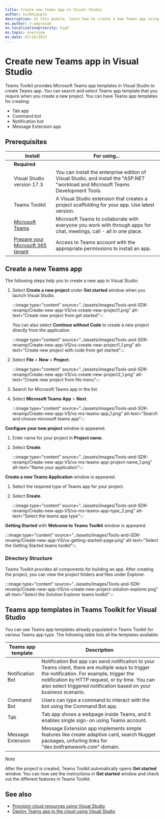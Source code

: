 ```yaml
---
title: Create new Teams app in Visual Studio
author: surbhigupta
description: In this module, learn how to create a new Teams app using Teams Toolkit for Visual Studio
ms.author: v-amprasad
ms.localizationpriority: high
ms.topic: overview
ms.date: 07/29/2022
---
```

# Create new Teams app in Visual Studio

Teams Toolkit provides Microsoft Teams app templates in Visual Studio to create Teams app.  You can search and select Teams app template that you require when you create a new project. You can have Teams app templates for creating:

* Tab app
* Command bot
* Notification bot
* Message Extension app

## Prerequisites

| &nbsp; | Install | For using... |
| --- | --- | --- |
| &nbsp; | **Required** | &nbsp; |
| &nbsp; | Visual Studio version 17.3 | You can install the enterprise edition of Visual Studio, and install the "ASP.NET "workload and Microsoft Teams Development Tools. |
| &nbsp; | Teams Toolkit | A Visual Studio extension that creates a project scaffolding for your app. Use latest version. |
| &nbsp; | [Microsoft Teams](https://www.microsoft.com/microsoft-teams/download-app) | Microsoft Teams to collaborate with everyone you work with through apps for chat, meetings, call - all in one place. |
 | &nbsp; | [Prepare your Microsoft 365 tenant](../concepts/build-and-test/prepare-your-o365-tenant.md) | Access to Teams account with the appropriate permissions to install an app. |

## Create a new Teams app

The following steps help you to create a new app in Visual Studio:

1. Select **Create a new project** under **Get started** window when you launch Visual Studio.

   :::image type="content" source="../assets/images/Tools-and-SDK-revamp/Create-new-app-VS/vs-create-new-project1.png" alt-text="Create new project from get started":::

   You can also select **Continue without Code** to create a new project directly from the application.

   :::image type="content" source="../assets/images/Tools-and-SDK-revamp/Create-new-app-VS/vs-create-new-project1_1.png" alt-text="Create new project with code from get started":::

1. Select **File** > **New** > **Project**.

   :::image type="content" source="../assets/images/Tools-and-SDK-revamp/Create-new-app-VS/vs-create-new-project2_1.png" alt-text="Create new project from file menu":::

1. Search for Microsoft Teams app in the list.
1. Select **Microsoft Teams App** > **Next**.

   :::image type="content" source="../assets/images/Tools-and-SDK-revamp/Create-new-app-VS/vs-ms-teams-app_1.png" alt-text="Search and choose microsoft teams app":::

**Configure your new project** window is appeared.

1. Enter name for your project in **Project name**.
1. Select **Create**.

   :::image type="content" source="../assets/images/Tools-and-SDK-revamp/Create-new-app-VS/vs-ms-teams-app-project-name_1.png" alt-text="Name your application":::

**Create a new Teams Application** window is appeared.

1. Select the required type of Teams app for your project.
1. Select **Create**.

   :::image type="content" source="../assets/images/Tools-and-SDK-revamp/Create-new-app-VS/vs-ms-teams-app-type_2.png" alt-text="Select the teams app type":::

**Getting Started** with **Welcome to Teams Toolkit** window is appeared.

:::image type="content" source="../assets/images/Tools-and-SDK-revamp/Create-new-app-VS/vs-getting-started-page.png" alt-text="Select the Getting Started teams toolkit":::

### Directory Structure

Teams Toolkit provides all components for building an app. After creating the project, you can view the project folders and files under Explorer.

:::image type="content" source="../assets/images/Tools-and-SDK-revamp/Create-new-app-VS/vs-create-new-project-solution-explorer.png" alt-text="Select the Solution Explorer teams toolkit":::

## Teams app templates in Teams Toolkit for Visual Studio

You can see Teams app templates already populated in Teams Toolkit for various Teams app type. The following table lists all the templates available:

|Teams app template  |Description  |
|---------|---------|
|Notification Bot     |Notification Bot app can send notification to your Teams client, there are multiple ways to trigger the notification. For example, trigger the notification by HTTP request, or by time. You can also select triggered notification based on your business scenario.         |
|Command Bot     |Users can type a command to interact with the bot using the Command Bot app.         |
|Tab     |Tab app shows a webpage inside Teams, and it enables single sign-on using Teams account.         |
|Message Extension     |Message Extension app implements simple features like create adaptive card, search Nugget packages, unfurling links for "dev.botframework.com" domain.         |

> [!NOTE]
>After the project is created, Teams Toolkit automatically opens **Get started** window. You can now see the instructions in **Get started** window and check out the different features in Teams Toolkit.

## See also

* [Provision cloud resources using Visual Studio](provision-cloud-resources.md)
* [Deploy Teams app to the cloud using Visual Studio](deploy-teams-app.md)
